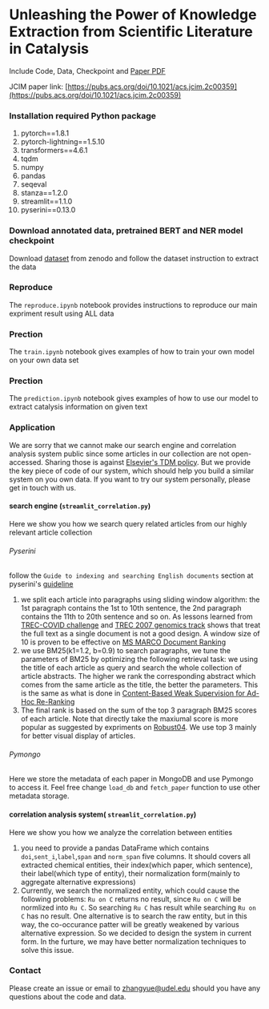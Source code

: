 # Unleashing the Power of Knowledge Extraction from Scientific Literature in Catalysis

Include Code, Data, Checkpoint and [Paper PDF](https://github.com/nsndimt/CatalysisIE/blob/main/JCIM2022.pdf)

JCIM paper link: [https://pubs.acs.org/doi/10.1021/acs.jcim.2c00359](https://pubs.acs.org/doi/10.1021/acs.jcim.2c00359)

### Installation required Python package

1. pytorch==1.8.1
2. pytorch-lightning==1.5.10
2. transformers==4.6.1
3. tqdm
4. numpy
5. pandas
5. seqeval
6. stanza==1.2.0
7. streamlit==1.1.0
8. pyserini==0.13.0


### Download annotated data, pretrained BERT and NER model checkpoint
Download [dataset](https://zenodo.org/record/6533264#.YnqkmhPMKdY) from zenodo and follow the dataset instruction to extract the data

### Reproduce
The `reproduce.ipynb` notebook provides instructions to reproduce our main expriment result using ALL data

### Prection
The `train.ipynb` notebook gives examples of how to train your own model on your own data set

### Prection
The `prediction.ipynb`  notebook gives examples of how to use our model to extract catalysis information on given text

### Application
We are sorry that we cannot make our search engine and correlation analysis system public since some articles in our collection are not open-accessed. Sharing those is against [Elsevier's TDM policy](https://www.elsevier.com/about/policies/text-and-data-mining/text-and-data-mining-faq). But we provide the key piece of code of our system, which should help you build a similar system on you own data. If you want to try our system personally, please get in touch with us.

#### search engine (`streamlit_correlation.py`)
Here we show you how we search query related articles from our highly relevant article collection
###### Pyserini
follow the `Guide to indexing and searching English documents` section at pyserini's [guideline](https://github.com/castorini/pyserini/#sparse-indexes)
1. we split each article into paragraphs using sliding window algorithm: the 1st paragraph contains the 1st to 10th sentence, the 2nd paragraph contains the 11th to 20th sentence and so on. As lessons learned from [TREC-COVID challenge](https://github.com/castorini/anserini/blob/master/docs/experiments-cord19.md) and [TREC 2007 genomics track](https://bmcbioinformatics.biomedcentral.com/articles/10.1186/1471-2105-10-46) shows that treat the full text as a single document is not a good design. A window size of 10 is proven to be effective on [MS MARCO Document Ranking](https://arxiv.org/pdf/2101.05667.pdf)
2. we use BM25(k1=1.2, b=0.9) to search paragraphs, we tune the parameters of BM25 by optimizing the following retrieval task: we using the title of each article as query and search the whole collection of article abstracts. The higher we rank the corresponding abstract which comes from the same article as the title, the better the parameters. This is the same as what is done in [Content-Based Weak Supervision for Ad-Hoc Re-Ranking
](https://arxiv.org/abs/1707.00189)
3. The final rank is based on the sum of the top 3 paragraph BM25 scores of each article. Note that directly take the maxiumal score is more popular as suggested by expriments on [Robust04](https://arxiv.org/pdf/1905.09217.pdf). We use top 3 mainly for better visual display of articles.

###### Pymongo
Here we store the metadata of each paper in MongoDB and use Pymongo to access it. Feel free change `load_db` and `fetch_paper` function to use other metadata storage.

#### correlation analysis system( `streamlit_correlation.py`)
Here we show you how we analyze the correlation between entities
1. you need to provide a pandas DataFrame which contains `doi`,`sent_i`,`label`,`span` and `norm_span` five columns. It should covers all extracted chemical entities, their index(which paper, which sentence), their label(which type of entity), their normalization form(mainly to aggregate alternative expressions)
2. Currently, we search the normalized entity, which could cause the following problems: `Ru on C` returns no result, since `Ru on C` will be normlized into `Ru C`. So searching `Ru C` has result while searching `Ru on C` has no result. One alternative is to search the raw entity, but in this way, the co-occurance patter will be greatly weakened by various alternative expression. So we decided to design the system in current form. In the furture, we may have better normalization techniques to solve this issue. 

### Contact
Please create an issue or email to [zhangyue@udel.edu](mailto:zhangyue@udel.edu) should you have any questions about the code and data.
